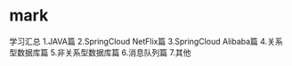 # mark
学习汇总
1.JAVA篇
2.SpringCloud NetFlix篇
3.SpringCloud Alibaba篇
4.关系型数据库篇
5.非关系型数据库篇
6.消息队列篇
7.其他
